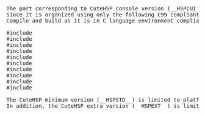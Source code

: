 <pre>
The part corresponding to CuteHSP console version (__HSPCUI__) of this source (cutehsp.c)
Since it is organized using only the following C99 compliant library,
Compile and build as it is in C language environment compliant with this standard.

#include <assert.h>
#include <stdarg.h>
#include <stdbool.h>
#include <stddef.h>
#include <stdio.h>
#include <stdint.h>
#include <stdlib.h>
#include <string.h>
#include <time.h>
#include <math.h>

The CuteHSP minimum version (__HSPSTD__) is limited to platforms that can use GLFW3,
In addition, the CuteHSP extra version (__HSPEXT__) is limited to platforms that can use GLFW3, OpenAL.
</pre>
